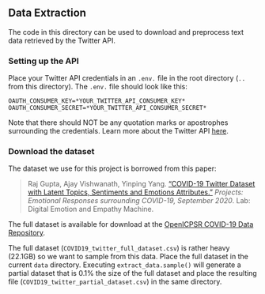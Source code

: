 ## Data Extraction

The code in this directory can be used to download and preprocess text data retrieved by the Twitter API.

### Setting up the API

Place your Twitter API credentials in an `.env.` file in the root directory (`..` from this directory). The `.env.` file should look like this:

```
OAUTH_CONSUMER_KEY=*YOUR_TWITTER_API_CONSUMER_KEY*
OAUTH_CONSUMER_SECRET=*YOUR_TWITTER_API_CONSUMER_SECRET*
```

Note that there should NOT be any quotation marks or apostrophes surrounding the credentials. Learn more about the Twitter API [here](https://developer.twitter.com/en/docs/twitter-api).

### Download the dataset

The dataset we use for this project is borrowed from this paper:

> Raj Gupta, Ajay Vishwanath, Yinping Yang. [“COVID-19 Twitter Dataset with Latent Topics, Sentiments and Emotions Attributes.”](https://arxiv.org/pdf/2007.06954.pdf) _Projects: Emotional Responses surrounding COVID-19, September 2020_. Lab: Digital Emotion and Empathy Machine.

The full dataset is available for download at the [OpenICPSR COVID-19 Data Repository](https://doi.org/10.3886/E120321).

The full dataset (`COVID19_twitter_full_dataset.csv`) is rather heavy (22.1GB) so we want to sample from this data. Place the full dataset in the current `data` directory. Executing `extract_data.sample()` will generate a partial dataset that is 0.1% the size of the full dataset and place the resulting file (`COVID19_twitter_partial_dataset.csv`) in the same directory.
